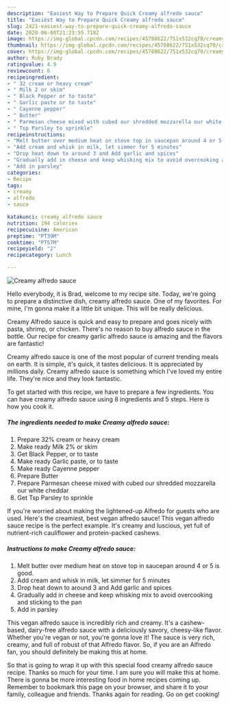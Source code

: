 ```yaml
---
description: "Easiest Way to Prepare Quick Creamy alfredo sauce"
title: "Easiest Way to Prepare Quick Creamy alfredo sauce"
slug: 2421-easiest-way-to-prepare-quick-creamy-alfredo-sauce
date: 2020-06-08T21:23:55.718Z
image: https://img-global.cpcdn.com/recipes/45788622/751x532cq70/creamy-alfredo-sauce-recipe-main-photo.jpg
thumbnail: https://img-global.cpcdn.com/recipes/45788622/751x532cq70/creamy-alfredo-sauce-recipe-main-photo.jpg
cover: https://img-global.cpcdn.com/recipes/45788622/751x532cq70/creamy-alfredo-sauce-recipe-main-photo.jpg
author: Ruby Brady
ratingvalue: 4.9
reviewcount: 6
recipeingredient:
- " 32 cream or heavy cream"
- " Milk 2 or skim"
- " Black Pepper or to taste"
- " Garlic paste or to taste"
- " Cayenne pepper"
- " Butter"
- " Parmesan cheese mixed with cubed our shredded mozzarella our white cheddar"
- " Tsp Parsley to sprinkle"
recipeinstructions:
- "Melt butter over medium heat on stove top in saucepan around 4 or 5 is good."
- "Add cream and whisk in milk, let simmer for 5 minutes"
- "Drop heat down to around 3 and Add garlic and spices"
- "Gradually add in cheese and keep whisking mix to avoid overcooking and sticking to the pan"
- "Add in parsley"
categories:
- Recipe
tags:
- creamy
- alfredo
- sauce

katakunci: creamy alfredo sauce 
nutrition: 194 calories
recipecuisine: American
preptime: "PT39M"
cooktime: "PT57M"
recipeyield: "2"
recipecategory: Lunch

---
```



![Creamy alfredo sauce](https://img-global.cpcdn.com/recipes/45788622/751x532cq70/creamy-alfredo-sauce-recipe-main-photo.jpg)

Hello everybody, it is Brad, welcome to my recipe site. Today, we're going to prepare a distinctive dish, creamy alfredo sauce. One of my favorites. For mine, I'm gonna make it a little bit unique. This will be really delicious.

Creamy Alfredo sauce is quick and easy to prepare and goes nicely with pasta, shrimp, or chicken. There&#39;s no reason to buy alfredo sauce in the bottle. Our recipe for creamy garlic alfredo sauce is amazing and the flavors are fantastic!

Creamy alfredo sauce is one of the most popular of current trending meals on earth. It is simple, it's quick, it tastes delicious. It is appreciated by millions daily. Creamy alfredo sauce is something which I've loved my entire life. They're nice and they look fantastic.


To get started with this recipe, we have to prepare a few ingredients. You can have creamy alfredo sauce using 8 ingredients and 5 steps. Here is how you cook it.

<!--inarticleads1-->

##### The ingredients needed to make Creamy alfredo sauce:

1. Prepare  32% cream or heavy cream
1. Make ready  Milk 2% or skim
1. Get  Black Pepper, or to taste
1. Make ready  Garlic paste, or to taste
1. Make ready  Cayenne pepper
1. Prepare  Butter
1. Prepare  Parmesan cheese mixed with cubed our shredded mozzarella our white cheddar
1. Get  Tsp Parsley to sprinkle


If you&#39;re worried about making the lightened-up Alfredo for guests who are used. Here&#39;s the creamiest, best vegan alfredo sauce! This vegan alfredo sauce recipe is the perfect example. It&#39;s creamy and luscious, yet full of nutrient-rich cauliflower and protein-packed cashews. 

<!--inarticleads2-->

##### Instructions to make Creamy alfredo sauce:

1. Melt butter over medium heat on stove top in saucepan around 4 or 5 is good.
1. Add cream and whisk in milk, let simmer for 5 minutes
1. Drop heat down to around 3 and Add garlic and spices
1. Gradually add in cheese and keep whisking mix to avoid overcooking and sticking to the pan
1. Add in parsley


This vegan alfredo sauce is incredibly rich and creamy. It&#39;s a cashew-based, dairy-free alfredo sauce with a deliciously savory, cheesy-like flavor. Whether you&#39;re vegan or not, you&#39;re gonna love it! The sauce is very rich, creamy, and full of robust of that Alfredo flavor. So, if you are an Alfredo fan, you should definitely be making this at home. 

So that is going to wrap it up with this special food creamy alfredo sauce recipe. Thanks so much for your time. I am sure you will make this at home. There is gonna be more interesting food in home recipes coming up. Remember to bookmark this page on your browser, and share it to your family, colleague and friends. Thanks again for reading. Go on get cooking!
